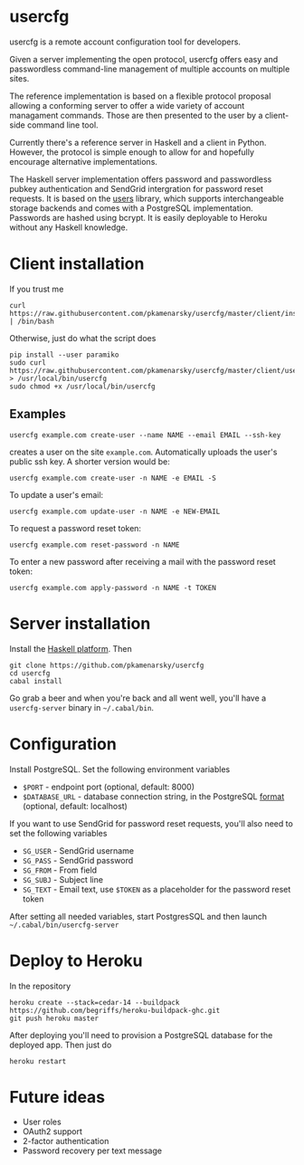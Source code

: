 # usercfg

usercfg is a remote account configuration tool for developers.

Given a server implementing the open protocol, usercfg offers easy and passwordless command-line management of multiple accounts on multiple sites.

The reference implementation is based on a flexible protocol proposal allowing a conforming server to offer a wide variety of account managament commands. Those are then presented to the user by a client-side command line tool.

Currently there's a reference server in Haskell and a client in Python. However, the protocol is simple enough to allow for and hopefully encourage alternative implementations.

The Haskell server implementation offers password and passwordless pubkey authentication and SendGrid intergration for password reset requests. It is based on the [users](https://github.com/agrafix/users) library, which supports interchangeable storage backends and comes with a PostgreSQL implementation. Passwords are hashed using bcrypt. It is easily deployable to Heroku without any Haskell knowledge.

# Client installation

If you trust me

    curl https://raw.githubusercontent.com/pkamenarsky/usercfg/master/client/install.sh | /bin/bash

Otherwise, just do what the script does

    pip install --user paramiko
    sudo curl https://raw.githubusercontent.com/pkamenarsky/usercfg/master/client/usercfg > /usr/local/bin/usercfg
    sudo chmod +x /usr/local/bin/usercfg

## Examples

    usercfg example.com create-user --name NAME --email EMAIL --ssh-key

creates a user on the site `example.com`. Automatically uploads the user's public ssh key. A shorter version would be:

    usercfg example.com create-user -n NAME -e EMAIL -S

To update a user's email:

    usercfg example.com update-user -n NAME -e NEW-EMAIL

To request a password reset token:

    usercfg example.com reset-password -n NAME

To enter a new password after receiving a mail with the password reset token:

    usercfg example.com apply-password -n NAME -t TOKEN


# Server installation

Install the [Haskell platform](https://www.haskell.org/platform). Then

    git clone https://github.com/pkamenarsky/usercfg
    cd usercfg
    cabal install

Go grab a beer and when you're back and all went well, you'll have a `usercfg-server` binary in `~/.cabal/bin`.

# Configuration

Install PostgreSQL. Set the following environment variables

* `$PORT` - endpoint port (optional, default: 8000)
* `$DATABASE_URL` - database connection string, in the PostgreSQL [format](http://www.postgresql.org/docs/9.4/static/libpq-connect.html#AEN41094) (optional, default: localhost)

If you want to use SendGrid for password reset requests, you'll also need to set the following variables

* `SG_USER` - SendGrid username
* `SG_PASS` - SendGrid password
* `SG_FROM` - From field
* `SG_SUBJ` - Subject line
* `SG_TEXT` - Email text, use `$TOKEN` as a placeholder for the password reset token

After setting all needed variables, start PostgresSQL and then launch `~/.cabal/bin/usercfg-server`

# Deploy to Heroku

In the repository

    heroku create --stack=cedar-14 --buildpack https://github.com/begriffs/heroku-buildpack-ghc.git
    git push heroku master

After deploying you'll need to provision a PostgreSQL database for the deployed app. Then just do

    heroku restart

# Future ideas

* User roles
* OAuth2 support
* 2-factor authentication
* Password recovery per text message
